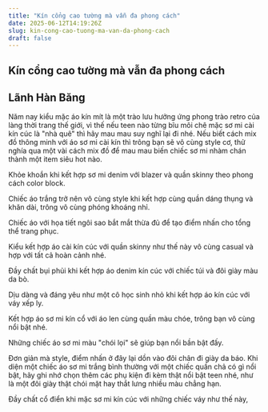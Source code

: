 ```yaml
---
title: "Kín cổng cao tường mà vẫn đa phong cách"
date: 2025-06-12T14:19:26Z
slug: kin-cong-cao-tuong-ma-van-da-phong-cach
draft: false
---
```


## Kín cổng cao tường mà vẫn đa phong cách

## Lãnh Hàn Băng

Năm nay kiểu mặc áo kín mít là một trào lưu hưởng ứng phong trào retro của làng thời trang thế giới, vì thế nếu teen nào từng bĩu môi chê mặc sơ mi cài kín cúc là "nhà quê" thì hãy mau mau suy nghĩ lại đi nhé. Nếu biết cách mix đồ thông minh với áo sơ mi cài kín thì trông bạn sẽ vô cùng style cơ, thử nghía qua một vài cách mix đồ để mau mau biến chiếc sơ mi nhàm chán thành một item siêu hot nào.

Khỏe khoắn khi kết hợp sơ mi denim với blazer và quần skinny theo phong cách color block.

Chiếc áo trắng trở nên vô cùng style khi kết hợp cùng quần dáng thụng và khăn dài, trông vô cùng phóng khoáng nhỉ.

Chiếc áo với họa tiết ngôi sao bắt mắt thừa đủ để tạo điểm nhấn cho tổng thể trang phục.

Kiểu kết hợp áo cài kín cúc với quần skinny như thế này vô cùng casual và hợp với tất cả hoàn cảnh nhé.

Đầy chất bụi phủi khi kết hợp áo denim kín cúc với chiếc túi và đôi giày màu da bò.

Dịu dàng và đáng yêu như một cô học sinh nhỏ khi kết hợp áo kín cúc với váy xếp ly.


Kết hợp áo sơ mi kín cổ với áo len cùng quần màu chóe, trông bạn vô cùng nổi bật nhé.


Những chiếc áo sơ mi màu "chói lọi" sẽ giúp bạn nổi bần bật đấy.

Đơn giản mà style, điểm nhấn ở đây lại dồn vào đôi chân đi giày da báo. Khi diện một chiếc áo sơ mi trắng bình thường với một chiếc quần chả có gì nổi bật, hãy ghi nhớ chọn thêm các phụ kiện đi kèm thật nổi bật teen nhé, như là một đôi giày thật chói mặt hay thắt lưng nhiều màu chẳng hạn.

Đầy chất cổ điển khi mặc sơ mi kín cúc với những chiếc váy như thế này,